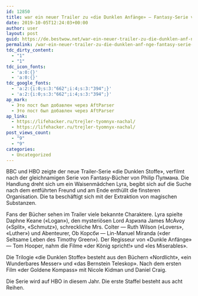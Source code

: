 ```yaml
---
id: 12850
title: war ein neuer Trailer zu «die Dunklen Anfänge» — Fantasy-Serie von HBO nach der berühmten Buchreihe
date: 2019-10-05T12:24:03+00:00
author: user
layout: post
guid: https://de.bestwow.net/war-ein-neuer-trailer-zu-die-dunklen-anf-nge-fantasy-serie-von-hbo-nach-der-ber-hmten-buchreihe/
permalink: /war-ein-neuer-trailer-zu-die-dunklen-anf-nge-fantasy-serie-von-hbo-nach-der-ber-hmten-buchreihe/
tdc_dirty_content:
  - "1"
  - "1"
tdc_icon_fonts:
  - 'a:0:{}'
  - 'a:0:{}'
tdc_google_fonts:
  - 'a:2:{i:0;s:3:"662";i:4;s:3:"394";}'
  - 'a:2:{i:0;s:3:"662";i:4;s:3:"394";}'
ap_mark:
  - Это пост был добавлен через AftParser
  - Это пост был добавлен через AftParser
ap_link:
  - https://lifehacker.ru/trejler-tyomnyx-nachal/
  - https://lifehacker.ru/trejler-tyomnyx-nachal/
post_views_count:
  - "9"
  - "9"
categories:
  - Uncategorized
---
```

BBC und HBO zeigte der neue Trailer-Serie «die Dunklen Stoffe», verfilmt nach der gleichnamigen Serie von Fantasy-Bücher von Philip Пулмана. Die Handlung dreht sich um ein Waisenmädchen Lyra, begibt sich auf die Suche nach dem entführten Freund und am Ende enthüllt die finsteren Organisation. Die ta beschäftigt sich mit der Extraktion von magischen Substanzen.

Fans der Bücher sehen im Trailer viele bekannte Charaktere. Lyra spielte Daphne Keane («Logan»), den mysteriösen Lord Азриэла James McAvoy («Split», «Schmutz»), schreckliche Mrs. Colter — Ruth Wilson («Lovers», «Luther») und Abenteurer, Ob Корсби — Lin-Manuel Miranda («der Seltsame Leben des Timothy Green»). Der Regisseur von «Dunkle Anfänge» — Tom Hooper, nahm die Filme «der König spricht!» und «les Miserables».</p> 

Die Trilogie «die Dunklen Stoffe» besteht aus den Büchern «Nordlicht», «ein Wunderbares Messer» und «das Bernstein Teleskop». Nach dem ersten Film «der Goldene Kompass» mit Nicole Kidman und Daniel Craig.

Die Serie wird auf HBO in diesem Jahr. Die erste Staffel besteht aus acht Reihen.
